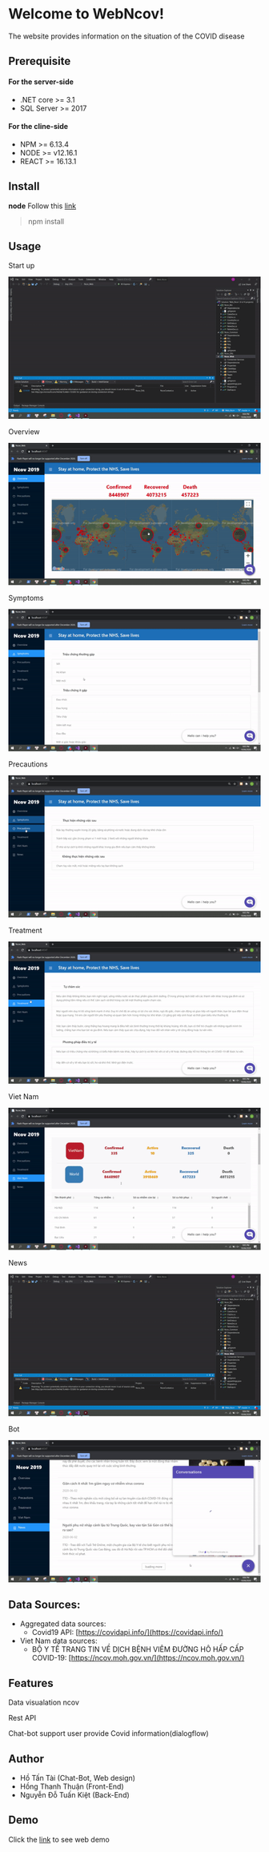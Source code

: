 # Welcome to WebNcov!

The website provides information on the situation of the COVID disease

## Prerequisite
#### For the server-side
- .NET core >= 3.1
- SQL Server >= 2017
#### For the cline-side
- NPM >= 6.13.4
- NODE >= v12.16.1
- REACT >= 16.13.1


## Install
**node**
Follow this [link](https://nodejs.org/dist/v12.18.0/node-v12.18.0-x64.msi)
> npm install


## Usage
Start up

![Start up screenshot](SourcesGif/StartWeb.gif "Start up")

Overview

![Start up screenshot](SourcesGif/Map.gif "Start up")

Symptoms

![Start up screenshot](SourcesGif/Symtomps.gif "Start up")

Precautions

![Start up screenshot](SourcesGif/Precautions.gif "Start up")

Treatment

![Start up screenshot](SourcesGif/Treatment.gif "Start up")

Viet Nam

![Start up screenshot](SourcesGif/VietNam.gif "Start up")

News

![Start up screenshot](SourcesGif/StartWeb.gif "Start up")

Bot

![Start up screenshot](SourcesGif/Bot.gif "Start up")

## Data Sources:
* Aggregated data sources:
  * Covid19 API: [https://covidapi.info/](https://covidapi.info/)
* Viet Nam data sources:
  * BỘ Y TẾ TRANG TIN VỀ DỊCH BỆNH VIÊM ĐƯỜNG HÔ HẤP CẤP COVID-19: [https://ncov.moh.gov.vn/](https://ncov.moh.gov.vn/)
## Features
Data visualation ncov

Rest API

Chat-bot support user provide  Covid information(dialogflow)



## Author
*  Hồ Tấn Tài   (Chat-Bot, Web design)
* Hồng Thanh Thuận (Front-End)
* Nguyễn Đỗ Tuấn Kiệt (Back-End)

## Demo
Click the [link]([https://ncovweb.azurewebsites.net/](https://ncovweb.azurewebsites.net/)) to see web demo


